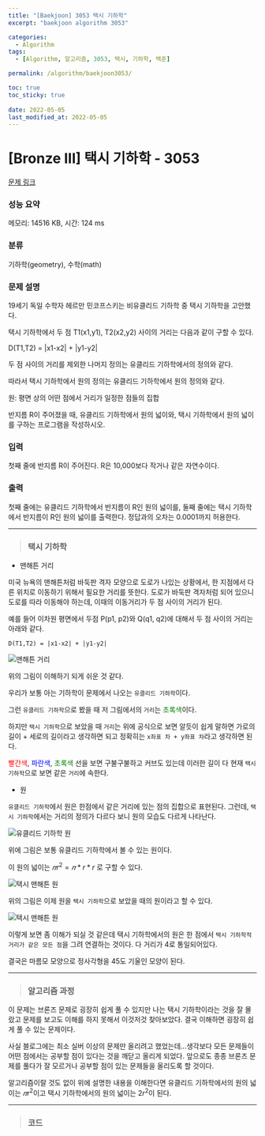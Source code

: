 ```yaml
---
title: "[Baekjoon] 3053 택시 기하학"
excerpt: "baekjoon algorithm 3053"

categories:
  - Algorithm
tags:
  - [Algorithm, 알고리즘, 3053, 택시, 기하학, 백준]

permalink: /algorithm/baekjoon3053/

toc: true
toc_sticky: true
 
date: 2022-05-05
last_modified_at: 2022-05-05
---
```


# [Bronze III] 택시 기하학 - 3053

[문제 링크](https://www.acmicpc.net/problem/3053)

### 성능 요약

메모리: 14516 KB, 시간: 124 ms

### 분류

기하학(geometry), 수학(math)

### 문제 설명

<p>19세기 독일 수학자 헤르만 민코프스키는 비유클리드 기하학 중 택시 기하학을 고안했다.</p>

<p>택시 기하학에서 두 점 T1(x1,y1), T2(x2,y2) 사이의 거리는 다음과 같이 구할 수 있다.</p>

<p>D(T1,T2) = |x1-x2| + |y1-y2|</p>

<p>두 점 사이의 거리를 제외한 나머지 정의는 유클리드 기하학에서의 정의와 같다.</p>

<p>따라서 택시 기하학에서 원의 정의는 유클리드 기하학에서 원의 정의와 같다.</p>

<p>원: 평면 상의 어떤 점에서 거리가 일정한 점들의 집합</p>

<p>반지름 R이 주어졌을 때, 유클리드 기하학에서 원의 넓이와, 택시 기하학에서 원의 넓이를 구하는 프로그램을 작성하시오.</p>

### 입력

 <p>첫째 줄에 반지름 R이 주어진다. R은 10,000보다 작거나 같은 자연수이다.</p>

### 출력

 <p>첫째 줄에는 유클리드 기하학에서 반지름이 R인 원의 넓이를, 둘째 줄에는 택시 기하학에서 반지름이 R인 원의 넓이를 출력한다. 정답과의 오차는 0.0001까지 허용한다.</p>

---
> ### 택시 기하학

- 맨해튼 거리

미국 뉴욕의 맨해튼처럼 바둑판 격자 모양으로 도로가 나있는 상황에서, 한 지점에서 다른 위치로 이동하기 위해서 필요한 거리를 뜻한다. 도로가 바둑판 격자처럼 되어 있으니 도로를 따라 이동해야 하는데, 이때의 이동거리가 두 점 사이의 거리가 된다.

예를 들어 이차원 평면에서 두점 P(p1, p2)와 Q(q1, q2)에 대해서 두 점 사이의 거리는 아래와 같다.
```
D(T1,T2) = |x1-x2| + |y1-y2|
```
![맨해튼 거리](https://jsw6701.github.io/assets/images/posts_img/맨해튼.jpg)

위의 그림이 이해하기 되게 쉬운 것 같다.

우리가 보통 아는 기하학이 문제에서 나오는 `유클리드 기하학`이다.

그런 `유클리드 기하학`으로 봤을 때 저 그림에서의 `거리`는 <span style="color:green">초록색</span>이다.

하지만 `택시 기하학`으로 보았을 때 `거리`는 위에 공식으로 보면 알듯이 쉽게 말하면 가로의 길이 + 세로의 길이라고 생각하면 되고
정확히는 `x좌표 차 + y좌표 차`라고 생각하면 된다.

<span style="color:red">빨간색</span>,<span style="color:blue"> 파란색</span>,<span style="color:green"> 초록색</span> 선을 보면 구불구불하고 커브도 있는데 이러한 길이 다 현재 `택시 기하학`으로 보면 같은 `거리`에 속한다.



- 원

`유클리드 기하학`에서 원은 한점에서 같은 거리에 있는 점의 집합으로 표현된다. 그런데, `택시 기하학`에서는 거리의 정의가 다르다 보니 원의 모습도 다르게 나타난다.

![유클리드 기하학 원](https://jsw6701.github.io/assets/images/posts_img/원.jpg)

위에 그림은 보통 유클리드 기하학에서 볼 수 있는 원이다.

이 원의 넓이는 $𝜋r^2 = 𝜋 * r * r$ 로 구할 수 있다.


![택시 맨해튼 원](https://jsw6701.github.io/assets/images/posts_img/택시원.JPG)

위의 그림은 이제 원을 `택시 기하학`으로 보았을 때의 원이라고 할 수 있다.

![택시 맨해튼 원](https://jsw6701.github.io/assets/images/posts_img/택시원2.JPG)

이렇게 보면 좀 이해가 되실 것 같은데 택시 기하학에서의 원은 한 점에서 `택시 기하학적 거리가 같은 모든 점`을 그려 연결하는 것이다. 다 거리가 4로 통일되어있다.

결국은 마름모 모양으로 정사각형을 45도 기울인 모양이 된다.




---
> ### 알고리즘 과정

이 문제는 브론즈 문제로 굉장히 쉽게 풀 수 있지만 나는 택시 기하학이라는 것을 잘 몰랐고 문제를 보고도 이해를 하지 못해서 이것저것 찾아보았다.
결국 이해하면 굉장히 쉽게 풀 수 있는 문제이다.

사실 블로그에는 최소 실버 이상의 문제만 올리려고 했었는데...생각보다 모든 문제들이 어떤 점에서는 공부할 점이 있다는 것을 깨닫고 올리게 되었다. 앞으로도 종종 브론즈 문제를 풀다가 잘 모르거나 공부할 점이 있는 문제들을 올리도록 할 것이다.

알고리즘이랄 것도 없이 위에 설명한 내용을 이해한다면 유클리드 기하학에서의 원의 넓이는 $𝜋r^2$이고 택시 기하학에서의 원의 넓이는 $2r^2$이 된다.

---
> ### 코드


<script src="https://gist.github.com/jsw6701/7984551dc7f13bb65829d2f2d5c4086d.js"></script>

